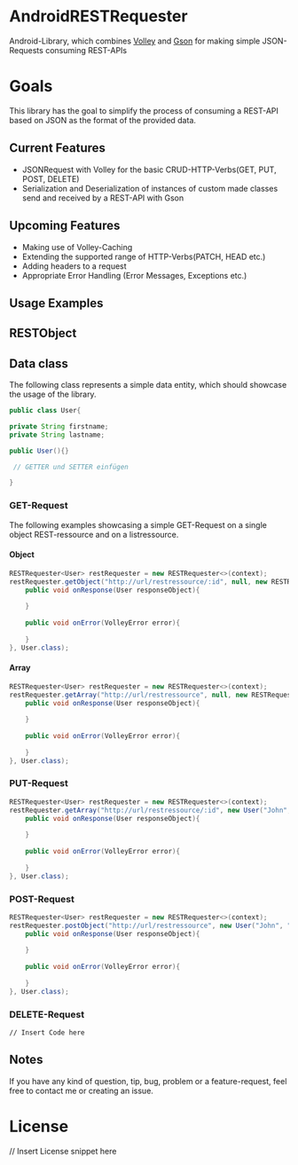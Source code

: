# AndroidRESTRequester
Android-Library, which combines [Volley](https://github.com/google/volley) and [Gson](https://github.com/google/gson) for making simple JSON-Requests consuming REST-APIs

# Goals
This library has the goal to simplify the process of consuming  a REST-API based on JSON as the format of the provided data. 

## Current Features

- JSONRequest with Volley for the basic CRUD-HTTP-Verbs(GET, PUT, POST, DELETE) 
- Serialization and Deserialization of instances of custom made classes send and received by a REST-API with Gson

## Upcoming Features

- Making use of Volley-Caching
- Extending the supported range of HTTP-Verbs(PATCH, HEAD etc.)
- Adding headers to a request
- Appropriate Error Handling (Error Messages, Exceptions etc.)

## Usage Examples 

## RESTObject



## Data class

The following class represents a simple data entity, which should showcase the usage of the library.
```java
public class User{

private String firstname;
private String lastname;

public User(){}

 // GETTER und SETTER einfügen

}
```


### GET-Request

The following examples showcasing a simple GET-Request on a single object REST-ressource and on a listressource.

#### Object

```java
RESTRequester<User> restRequester = new RESTRequester<>(context);
restRequester.getObject("http://url/restressource/:id", null, new RESTRequestHandler<User>(){
    public void onResponse(User responseObject){
     
    }
     
    public void onError(VolleyError error){
    
    }
}, User.class);

```

#### Array

```java
RESTRequester<User> restRequester = new RESTRequester<>(context);
restRequester.getArray("http://url/restressource", null, new RESTRequestHandler<User>(){
    public void onResponse(User responseObject){
     
    }
     
    public void onError(VolleyError error){
    
    }
}, User.class);

```



### PUT-Request


```java
RESTRequester<User> restRequester = new RESTRequester<>(context);
restRequester.getArray("http://url/restressource/:id", new User("John", "Doe"), new RESTRequestHandler<User>(){
    public void onResponse(User responseObject){
     
    }
     
    public void onError(VolleyError error){
    
    }
}, User.class);

```

### POST-Request


```java
RESTRequester<User> restRequester = new RESTRequester<>(context);
restRequester.postObject("http://url/restressource", new User("John", "Doe"), new RESTRequestHandler<User>(){
    public void onResponse(User responseObject){
     
    }
     
    public void onError(VolleyError error){
    
    }
}, User.class);

```

### DELETE-Request

`
// Insert Code here
`

## Notes

If you have any kind of question, tip, bug, problem or a feature-request, feel free to contact me or creating an issue. 



# License

// Insert License snippet here
 


